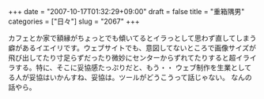 +++
date = "2007-10-17T01:32:29+09:00"
draft = false
title = "重箱隅男"
categories = ["日々"]
slug = "2067"
+++

カフェとか家で額縁がちょっとでも傾いてるとイラっとして思わず直してしまう癖があるイエイリです。ウェブサイトでも、意図してないところで画像サイズが飛び出してたり寸足らずだったり微妙にセンターからずれてたりすると超イライラする。特に、そこに妥協感たっぷりだと、もう・・
ウェブ制作を生業としてる人が妥協はいかんすね、妥協は。ツールがどうこうって話じゃない。
なんの話やら。
